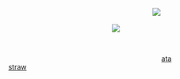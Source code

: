                                                ![](https://komarev.com/ghpvc/?username=yvoisen&color=921b44&style=for-the-badge&label=.+𝗹+𝘂+𝘀+𝘁+.&base=2274)




                                      ![](https://cdn.discordapp.com/attachments/934596480310853685/1432520891639795873/Untitled149_20251028000147_edit_59857082968469.png?ex=69015a8b&is=6900090b&hm=358eb5b7e3333777beea6a20a717a9429399ececdcf24b8ae245ec9cb8b40e1c&=&format=webp&quality=lossless&width=500&height=500)




            
                                                 [ata](https://yvoisen.atabook.org)                   [straw](https://yvoisen.straw.page)
